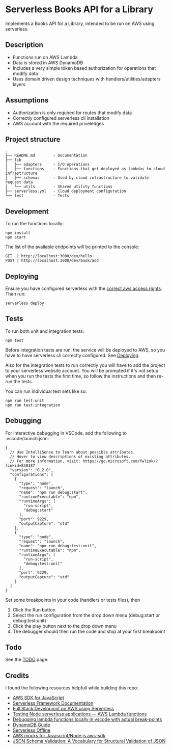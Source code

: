 # Serverless Books API for a Library

Implements a Books API for a Library, intended to be run on AWS using serverless.

## Description

- Functions run on AWS Lambda
- Data is stored in AWS DynamoDB
- Includes a very simple token based authorization for operations that modify data
- Uses domain driven design techniques with handlers/utilities/adapters layers

## Assumptions

- Authorization is only required for routes that modify data
- Correctly configured serverless cli installation
- AWS account with the required priveledges

## Project structure

```
.
├── README.md        - Documentation
├── lib
│   ├── adapters     - I/O operations
│   ├── functions    - Functions that get deployed as lambdas to cloud infrastructure
│   ├── schemas      - Used by cloud infrastructure to validate request data
│   └── utils        - Shared utility functions
├── serverless.yml   - Cloud deployment configuration
└── test             - Tests
```

## Development

To run the functions locally:

```
npm install
npm start
```

The list of the available endpoints will be printed to the console:

```
GET  | http://localhost:3000/dev/hello
POST | http://localhost:3000/dev/book/add
```

## Deploying

Ensure you have configured serverless with the [correct aws access rights](https://github.com/serverless/serverless/blob/master/docs/providers/aws/guide/credentials.md). Then run:

```
serverless deploy
```

## Tests

To run both unit and integration tests:

```
npm test
```

Before integration tests are run, the service will be deployed to AWS, so you have to have serverless cli correctly configured. See [Deploying](#deploying).

Also for the integration tests to run correctly you will have to add the project to your serverless website account. You will be prompted if it's not setup when you run the tests the first time, so follow the instructions and then re-run the tests.

You can run individual test sets like so:

```
npm run test:unit
npm run test:integration
```

## Debugging

For interactive debugging in VSCode, add the following to .vscode/launch.json:

```
{
  // Use IntelliSense to learn about possible attributes.
  // Hover to view descriptions of existing attributes.
  // For more information, visit: https://go.microsoft.com/fwlink/?linkid=830387
  "version": "0.2.0",
  "configurations": [
    {
      "type": "node",
      "request": "launch",
      "name": "npm run debug:start",
      "runtimeExecutable": "npm",
      "runtimeArgs": [
        "run-script",
        "debug:start"
      ],
      "port": 9229,
      "outputCapture": "std"
    },
    {
      "type": "node",
      "request": "launch",
      "name": "npm run debug:test:unit",
      "runtimeExecutable": "npm",
      "runtimeArgs": [
        "run-script",
        "debug:test:unit"
      ],
      "port": 9229,
      "outputCapture": "std"
    }
  ]
}
```

Set some breakpoints in your code (handlers or tests files), then

1. Click the Run button
2. Select the run configuration from the drop down menu (debug:start or debug:test:unit)
3. Click the play button next to the drop down menu
4. The debugger should then run the code and stop at your first breakpoint

## Todo

See the [TODO](https://github.com/mjgs/serverless-books-api/blob/master/TODO.md) page.

## Credits

I found the following resources helpfull while building this repo:

- [AWS SDK for JavaScript](https://docs.aws.amazon.com/AWSJavaScriptSDK/latest)
- [Serverless Framework Documentation](https://www.serverless.com/framework/docs/)
- [Full Stack Developmnt on AWS using Serverless](https://www.youtube.com/playlist?list=PLIIjEI2fYC-BZliSOIhWUqiiwadhCvewg)
- [Testing Node serverless applications — AWS Lambda functions](https://blog.logrocket.com/testing-node-serverless-applications-aws-lambda-functions)
- [Debugging lambda functions locally in vscode with actual break-points](https://medium.com/@OneMuppet_/debugging-lambada-functions-locally-in-vscode-with-actual-break-points-deee6235f590)
- [DynamoDB Guide](https://www.dynamodbguide.com/what-is-dynamo-db)
- [Serverless Offline](https://github.com/dherault/serverless-offline)
- [AWS mocks for Javascript/Node.js aws-sdk](https://github.com/dwyl/aws-sdk-mock)
- [JSON Schema Validation: A Vocabulary for Structural Validation of JSON](http://json-schema.org/draft/2019-09/json-schema-validation.html)

